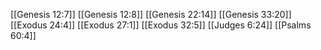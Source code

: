 [[Genesis 12:7]]
[[Genesis 12:8]]
[[Genesis 22:14]]
[[Genesis 33:20]]
[[Exodus 24:4]]
[[Exodus 27:1]]
[[Exodus 32:5]]
[[Judges 6:24]]
[[Psalms 60:4]]
